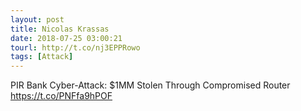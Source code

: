 ```yaml
---
layout: post
title: Nicolas Krassas
date: 2018-07-25 03:00:21
tourl: http://t.co/nj3EPPRowo
tags: [Attack]
---
```

PIR Bank Cyber-Attack: $1MM Stolen Through Compromised Router https://t.co/PNFfa9hPOF